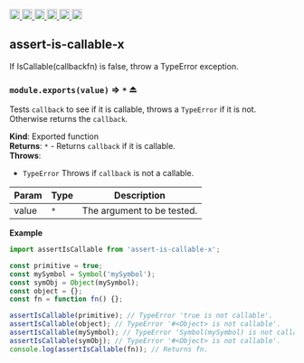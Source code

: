 <a
  href="https://travis-ci.org/Xotic750/assert-is-callable-x"
  title="Travis status">
<img
  src="https://travis-ci.org/Xotic750/assert-is-callable-x.svg?branch=master"
  alt="Travis status" height="18">
</a>
<a
  href="https://david-dm.org/Xotic750/assert-is-callable-x"
  title="Dependency status">
<img src="https://david-dm.org/Xotic750/assert-is-callable-x/status.svg"
  alt="Dependency status" height="18"/>
</a>
<a
  href="https://david-dm.org/Xotic750/assert-is-callable-x?type=dev"
  title="devDependency status">
<img src="https://david-dm.org/Xotic750/assert-is-callable-x/dev-status.svg"
  alt="devDependency status" height="18"/>
</a>
<a
  href="https://badge.fury.io/js/assert-is-callable-x"
  title="npm version">
<img src="https://badge.fury.io/js/assert-is-callable-x.svg"
  alt="npm version" height="18">
</a>
<a
  href="https://www.jsdelivr.com/package/npm/assert-is-callable-x"
  title="jsDelivr hits">
<img src="https://data.jsdelivr.com/v1/package/npm/assert-is-callable-x/badge?style=rounded"
  alt="jsDelivr hits" height="18">
</a>
<a
  href="https://bettercodehub.com/results/Xotic750/assert-is-callable-x"
  title="bettercodehub score">
<img src="https://bettercodehub.com/edge/badge/Xotic750/assert-is-callable-x?branch=master"
  alt="bettercodehub score" height="18">
</a>

<a name="module_assert-is-callable-x"></a>

## assert-is-callable-x

If IsCallable(callbackfn) is false, throw a TypeError exception.

<a name="exp_module_assert-is-callable-x--module.exports"></a>

### `module.exports(value)` ⇒ <code>\*</code> ⏏

Tests `callback` to see if it is callable, throws a `TypeError` if it is
not. Otherwise returns the `callback`.

**Kind**: Exported function  
**Returns**: <code>\*</code> - Returns `callback` if it is callable.  
**Throws**:

- <code>TypeError</code> Throws if `callback` is not a callable.

| Param | Type            | Description                |
| ----- | --------------- | -------------------------- |
| value | <code>\*</code> | The argument to be tested. |

**Example**

```js
import assertIsCallable from 'assert-is-callable-x';

const primitive = true;
const mySymbol = Symbol('mySymbol');
const symObj = Object(mySymbol);
const object = {};
const fn = function fn() {};

assertIsCallable(primitive); // TypeError 'true is not callable'.
assertIsCallable(object); // TypeError '#<Object> is not callable'.
assertIsCallable(mySymbol); // TypeError 'Symbol(mySymbol) is not callable'.
assertIsCallable(symObj); // TypeError '#<Object> is not callable'.
console.log(assertIsCallable(fn)); // Returns fn.
```
